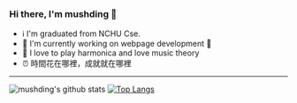 ### Hi there, I'm mushding 👋

- ℹ️  I'm graduated from NCHU Cse.
- 🌱  I'm currently working on webpage development 🤣
- 🎵  I love to play harmonica and love music theory
- ⏰  時間花在哪裡，成就就在哪裡

---

![mushding's github stats](https://github-readme-stats.vercel.app/api?username=mushding&show_icons=true?theme=dark)
[![Top Langs](https://github-readme-stats.vercel.app/api/top-langs/?username=mushding&langs_count=3)](https://github.com/anuraghazra/github-readme-stats)
